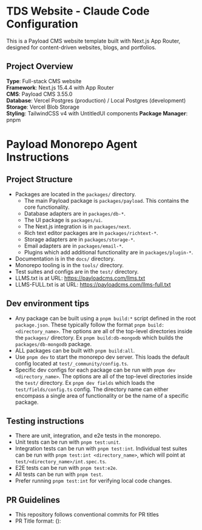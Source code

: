 # TDS Website - Claude Code Configuration

This is a Payload CMS website template built with Next.js App Router, designed for content-driven websites, blogs, and portfolios.

## Project Overview

**Type**: Full-stack CMS website  
**Framework**: Next.js 15.4.4 with App Router  
**CMS**: Payload CMS 3.55.0  
**Database**: Vercel Postgres (production) / Local Postgres (development)  
**Storage**: Vercel Blob Storage  
**Styling**: TailwindCSS v4 with UntitledUI components
**Package Manager**: pnpm  

# Payload Monorepo Agent Instructions

## Project Structure

- Packages are located in the `packages/` directory.
  - The main Payload package is `packages/payload`. This contains the core functionality.
  - Database adapters are in `packages/db-*`.
  - The UI package is `packages/ui`.
  - The Next.js integration is in `packages/next`.
  - Rich text editor packages are in `packages/richtext-*`.
  - Storage adapters are in `packages/storage-*`.
  - Email adapters are in `packages/email-*`.
  - Plugins which add additional functionality are in `packages/plugin-*`.
- Documentation is in the `docs/` directory.
- Monorepo tooling is in the `tools/` directory.
- Test suites and configs are in the `test/` directory.
- LLMS.txt is at URL: https://payloadcms.com/llms.txt
- LLMS-FULL.txt is at URL: https://payloadcms.com/llms-full.txt

## Dev environment tips

- Any package can be built using a `pnpm build:*` script defined in the root `package.json`. These typically follow the format `pnpm build:<directory_name>`. The options are all of the top-level directories inside the `packages/` directory. Ex `pnpm build:db-mongodb` which builds the `packages/db-mongodb` package.
- ALL packages can be built with `pnpm build:all`.
- Use `pnpm dev` to start the monorepo dev server. This loads the default config located at `test/_community/config.ts`.
- Specific dev configs for each package can be run with `pnpm dev <directory_name>`. The options are all of the top-level directories inside the `test/` directory. Ex `pnpm dev fields` which loads the `test/fields/config.ts` config. The directory name can either encompass a single area of functionality or be the name of a specific package.

## Testing instructions

- There are unit, integration, and e2e tests in the monorepo.
- Unit tests can be run with `pnpm test:unit`.
- Integration tests can be run with `pnpm test:int`. Individual test suites can be run with `pnpm test:int <directory_name>`, which will point at `test/<directory_name>/int.spec.ts`.
- E2E tests can be run with `pnpm test:e2e`.
- All tests can be run with `pnpm test`.
- Prefer running `pnpm test:int` for verifying local code changes.

## PR Guidelines

- This repository follows conventional commits for PR titles
- PR Title format: <type>(<scope>): <title>. Title must start with a lowercase letter.
- Valid types are build, chore, ci, docs, examples, feat, fix, perf, refactor, revert, style, templates, test
- Prefer `feat` for new features and `fix` for bug fixes.
- Valid scopes are the following regex patterns: cpa, db-\*, db-mongodb, db-postgres, db-vercel-postgres, db-sqlite, drizzle, email-\*, email-nodemailer, email-resend, eslint, graphql, live-preview, live-preview-react, next, payload-cloud, plugin-cloud, plugin-cloud-storage, plugin-form-builder, plugin-import-export, plugin-multi-tenant, plugin-nested-docs, plugin-redirects, plugin-search, plugin-sentry, plugin-seo, plugin-stripe, richtext-\*, richtext-lexical, richtext-slate, storage-\*, storage-azure, storage-gcs, storage-uploadthing, storage-vercel-blob, storage-s3, translations, ui, templates, examples(\/(\w|-)+)?, deps
- Scopes should be chosen based upon the package(s) being modified. If multiple packages are being modified, choose the most relevant one or no scope at all.
- Example PR titles:
  - `feat(db-mongodb): add support for transactions`
  - `feat(richtext-lexical): add options to hide block handles`
  - `fix(ui): json field type ignoring editorOptions`

## Commit Guidelines

- This repository follows conventional commits for commit messages
- The first commit of a branch should follow the PR title format: <type>(<scope>): <title>. Follow the same rules as PR titles.
- Subsequent commits should prefer `chore` commits without a scope unless a specific package is being modified.
- These will eventually be squashed into the first commit when merging the PR.

## Key Commands

```bash
# Development
pnpm dev                    # Start development server
pnpm build                  # Build for production  
pnpm start                  # Start production server
pnpm ci                     # Run migrations and build

# Code Quality
pnpm lint                   # Run ESLint
pnpm lint:fix              # Fix ESLint issues
pnpm generate:types        # Generate Payload types
pnpm generate:importmap    # Generate import map

# Testing
pnpm test                  # Run all tests
pnpm test:int             # Run integration tests (Vitest)
pnpm test:e2e             # Run end-to-end tests (Playwright)

# Database
pnpm payload migrate       # Run database migrations
pnpm payload migrate:create # Create new migration

# Docker (optional)
docker-compose up          # Start local Postgres database
```

## Project Structure

```
src/
├── app/                   # Next.js App Router pages
├── blocks/               # Reusable content blocks (CTA, Hero, etc.)
├── collections/          # Payload CMS collections
│   ├── Pages/           # Page collection with layout builder
│   ├── Posts/           # Blog posts with rich content
│   ├── Media/           # File uploads and media management
│   ├── Categories/      # Taxonomy for posts
│   └── Users/           # User authentication
├── components/          # React components
├── fields/              # Reusable Payload field configurations
├── heros/              # Hero section configurations
├── hooks/              # Payload hooks for data processing
├── utilities/          # Helper functions
├── Header/             # Header global configuration
├── Footer/             # Footer global configuration
├── access/             # Access control definitions
├── styles/             # Styling system
│   ├── theme.css       # UntitledUI theme with Tailwind v4 @theme block
│   ├── frontend.css    # Basic Tailwind v4 configuration
│   └── payloadStyles.css # Payload CMS admin styles
└── payload.config.ts   # Main Payload configuration
```

## 📄 Additional Documentation

### Styling System (Read These First)
- **[Style Guide Reference](/docs/STYLE_GUIDE.md)** - **⭐ START HERE** - Visual reference for typography, colors, spacing, and components. Complete guide to the Tailwind v4 + UUI design system architecture.
- **[Styling Best Practices](/docs/STYLING_BEST_PRACTICES.md)** - **🎯 ESSENTIAL** - How to maintain site-wide styling consistency. Explains the centralized system, semantic tokens, and patterns for components.
- **[Styles System Guide](/src/styles/README.md)** - Technical documentation for the styling system. Covers file structure, theme management, and customization workflows.
- **[Live Style Guide](/style-guide)** - Interactive page showing all typography, colors, buttons, and badges in action.

## 🚨 CRITICAL: Understanding the Styling System - MUST READ BEFORE ANY STYLE CHANGES

**⛔ CLAUDE CODE AGENTS: You MUST fully understand this system before making ANY styling changes. Guessing or making assumptions causes significant issues.**

### How This Styling System Works

This project uses **Tailwind v4 + UntitledUI** with a **CSS variable-based theme system**. Understanding these three layers is CRITICAL:

#### 1. CSS Variables in `theme.css` (Foundation Layer)
- All colors, typography, spacing defined as CSS variables in `@theme` block
- Variables automatically change values in dark mode (`.dark-mode` selector)
- Example:
  ```css
  /* Light mode */
  --color-bg-brand-solid: var(--color-brand-500);  /* Dark blue */

  /* Dark mode (inside .dark-mode selector) */
  --color-bg-brand-solid: var(--color-white);      /* White */
  ```

#### 2. Tailwind Classes (Mapping Layer)
- Tailwind classes map to CSS variables
- Classes like `bg-brand-solid` reference `var(--color-bg-brand-solid)`
- The CSS variable changes in dark mode, so the class automatically adapts
- **NEVER** invent custom class names like `text-primary-inverted` - they don't exist!

#### 3. Dark Mode Overrides (Component Layer)
- Use `dark:` prefix for component-specific overrides
- Example: `text-white dark:text-brand-500`
- Only needed when the CSS variable approach doesn't cover your use case

### ✅ CORRECT Approach to Styling Changes

**Step 1: Check if CSS variables exist**
```bash
# Search theme.css for the variable
grep "color-brand-solid" src/styles/theme.css
```

**Step 2: Update CSS variables in theme.css (if needed)**
```css
/* Light mode */
--color-brand-solid: var(--color-brand-500);

/* Dark mode (inside .dark-mode { ... } block) */
--color-brand-solid: var(--color-white);
```

**Step 3: Use Tailwind classes that map to those variables**
```tsx
// CORRECT - Uses CSS variables that change in dark mode
<button className="bg-brand-solid text-white dark:text-brand-500">
  Button
</button>
```

### ❌ INCORRECT Approaches (DO NOT DO THIS)

**❌ Don't invent class names:**
```tsx
// WRONG - text-primary-inverted doesn't exist
<button className="text-primary-inverted">
```

**❌ Don't use arbitrary values without checking theme:**
```tsx
// WRONG - Bypasses the theme system
<button className="bg-[#031A43] text-[#ffffff]">
```

**❌ Don't add CSS variables outside the @theme block:**
```css
/* WRONG - CSS variables must be in @theme block or .dark-mode selector */
.my-component {
  --my-custom-color: blue;
}
```

**❌ Don't guess - READ the documentation first:**
- `/docs/STYLE_GUIDE.md` - Shows ALL available classes
- `/docs/STYLING_BEST_PRACTICES.md` - Shows HOW to use them
- `/src/styles/theme.css` - Shows the actual CSS variables

### 🔍 How to Find the Right Class/Variable

**Question: "I need white text on a dark blue button that inverts in dark mode"**

1. **Check Style Guide:** `/docs/STYLE_GUIDE.md`
   - Look for text color section
   - Look for button examples

2. **Search theme.css:**
   ```bash
   grep "text.*brand" src/styles/theme.css
   grep "color-fg" src/styles/theme.css
   ```

3. **Check existing components:**
   ```bash
   # See how other buttons handle this
   grep -r "text-white" src/components/uui/
   ```

4. **Ask the user if uncertain:**
   - "I see these options in theme.css: [list]. Which should I use?"
   - Better to ask than to guess wrong!

### 🎯 Real Example: Primary Button Styling

**Requirement:** Dark blue button with white text (light mode), white button with dark blue text (dark mode)

**Step 1: Update CSS variables in theme.css**
```css
/* Light mode defaults (lines 143-144) */
--color-brand-solid: var(--color-brand-500);        /* Dark blue */
--color-brand-solid_hover: var(--color-brand-900);  /* Darker blue */

/* Dark mode overrides (inside .dark-mode block, lines 1251-1260) */
--color-bg-brand-solid: var(--color-white);         /* White background */
--color-bg-brand-solid_hover: var(--color-brand-50); /* Light blue hover */
```

**Step 2: Update button component**
```tsx
// src/components/uui/base/buttons/button.tsx
colors: {
  primary: {
    root: [
      "bg-brand-solid text-white dark:text-brand-500",
      "hover:bg-brand-solid_hover",
      "*:data-icon:text-white dark:*:data-icon:text-brand-500",
    ].join(" "),
  },
}
```

**Why this works:**
- `bg-brand-solid` → references CSS variable that changes in dark mode
- `text-white` → white in light mode
- `dark:text-brand-500` → dark blue in dark mode (explicit override)
- Icons use the same pattern with `*:data-icon:` selector

### 📋 Before Making Style Changes - Checklist

- [ ] Read `/docs/STYLE_GUIDE.md` to understand available classes
- [ ] Read `/docs/STYLING_BEST_PRACTICES.md` to understand patterns
- [ ] Search `theme.css` for relevant CSS variables
- [ ] Check existing components for similar patterns
- [ ] Test changes in both light AND dark modes
- [ ] Clear cache: `rm -rf .next && pnpm dev`
- [ ] Verify on `/style-guide` page

### 🚨 Key Takeaway

**The theme system is NOT magic - it's CSS variables + Tailwind mappings + dark mode overrides.**

If you don't understand how these three pieces work together, **STOP and read the documentation** before making changes. Guessing causes broken styles, wasted time, and user frustration.

## 🎨 Button System - Important Configuration Details

### Current Button Variants (Simplified)

**Available Colors:**
- `color="primary"` - **Brand button** (dark blue #031A43 in light mode, white in dark mode)
- `color="accent"` - **Accent button** (light blue #1689FF in both modes)
- `color="secondary"` - Secondary button (system colors)
- `color="tertiary"` - Tertiary button (minimal styling)
- `color="link"` - Link button (brand-colored text with underline)
- Destructive variants: `primary-destructive`, `secondary-destructive`, `tertiary-destructive`, `link-destructive`

**Key Design Decisions:**
1. **Removed `link-gray` variant** - Simplified to one link variant (`link`) that uses brand colors
2. **Primary renamed to "Brand" in UI** - More accurate naming, though code still uses `color="primary"`
3. **Flat design** - No shadows, rings, or gradients on primary/accent buttons
4. **Hover scale animation** - All buttons scale to 105% on hover (`hover:scale-105`) with 100ms transition

### Button Color Configuration

**Critical CSS Variables (in `theme.css`):**

```css
/* Light Mode (base @theme block, lines 789-798, 814-815) */
--color-bg-brand-solid: var(--color-brand-500);     /* #031A43 dark blue */
--color-bg-brand-solid_hover: var(--color-brand-700); /* Darker on hover */
--color-bg-accent-solid: var(--color-accent-500);   /* #1689FF light blue */
--color-bg-accent-solid_hover: var(--color-accent-600); /* Darker on hover */

/* Dark Mode (.dark-mode block, lines 1251-1260, 1276-1277) */
--color-bg-brand-solid: var(--color-white);         /* White background */
--color-bg-brand-solid_hover: var(--color-brand-100); /* Light blue tint on hover */
--color-bg-accent-solid: var(--color-accent-500);   /* Same as light mode */
--color-bg-accent-solid_hover: var(--color-accent-600); /* Same as light mode */
```

**IMPORTANT:** Always use the 500 (non-tinted) colors as base:
- Brand button base: `brand-500` (#031A43)
- Accent button base: `accent-500` (#1689FF)
- Hover states use lighter (100) or darker (600-700) shades

### Button Component Structure

**File:** `src/components/uui/base/buttons/button.tsx`

**Key Implementation Details:**
1. **Text color handling:**
   - Primary button uses `text-white` in light mode, `dark:text-brand-500` in dark mode
   - Icons follow same pattern: `*:data-icon:text-white dark:*:data-icon:text-brand-500`

2. **Link-type detection:**
   ```tsx
   const isLinkType = ["link", "link-destructive"].includes(color);
   ```
   Link buttons have no padding and use underline effects

3. **Hover animation:**
   - Applied at root level: `hover:scale-105` (line 13)
   - Smooth 100ms transition with `ease-linear`
   - Scales entire button content (text + icons + spacing together)

### Icon Integration

**Icons from `@untitledui/icons`:**
```tsx
import { ArrowRight } from "@untitledui/icons/ArrowRight";
import { Download01 as Download } from "@untitledui/icons/Download01";
import { Plus } from "@untitledui/icons/Plus";
```

**Usage patterns:**
```tsx
// Leading icon
<Button color="primary" iconLeading={Plus}>Create New</Button>

// Trailing icon
<Button color="primary" iconTrailing={ArrowRight}>Continue</Button>

// Icon only (with aria-label)
<Button color="primary" iconLeading={Plus} aria-label="Add" />
```

**IMPORTANT:** Icons must be passed as props (`iconLeading`/`iconTrailing`), NOT as children. Passing icons as children breaks layout.

### Testing Location

**Style Guide Page:** `/style-guide`
- Shows all button variants in one place
- Includes theme toggle for light/dark mode testing
- Demonstrates buttons with icons, sizes, and colors

### Common Mistakes to Avoid

❌ **Don't:** Use `color="brand"` in code
✅ **Do:** Use `color="primary"` (only the UI label says "Brand")

❌ **Don't:** Pass icons as children: `<Button><Icon /></Button>`
✅ **Do:** Pass icons as props: `<Button iconLeading={Icon} />`

❌ **Don't:** Use brand-600 or accent-600 as base colors
✅ **Do:** Always use 500 colors as base (brand-500, accent-500)

❌ **Don't:** Modify button component styles without updating theme.css CSS variables
✅ **Do:** Update CSS variables in theme.css first, then button component classes reference those variables

### Database & Deployment
- **[Database Preview Strategy](/docs/DATABASE_PREVIEW_STRATEGY.md)** - **⭐ CRITICAL** - Three-tier database setup with Neon branching for safe migration testing. Explains preview database workflow, migration best practices, and production protection.

### Other Guides
- **[Image Optimization Guide](/docs/IMAGES.md)** - Complete guide for handling images in this project, including the OptimizedImage component, Payload Media integration, and performance best practices.
- **[Row Labels Guide](/docs/ROW_LABELS.md)** - Complete guide for implementing row labels in array fields to improve admin UX. Includes when to use row labels, implementation patterns, and code examples.
- **[Blog Implementation Guide](/docs/BLOG_IMPLEMENTATION.md)** - Comprehensive guide for implementing and maintaining the blog/posts system with UUI components, category filtering, and Next.js 15 patterns.
- **[TypeScript Patterns](/docs/TYPESCRIPT_PATTERNS.md)** - TypeScript best practices, common patterns, and solutions for Payload CMS, Next.js 15, and UUI components.
- **[Next.js 15 Filtering Fix](/docs/NEXT_JS_15_FILTERING_FIX.md)** - Critical fix for server-side URL parameter extraction in Next.js 15. Resolves issues with category filtering, searchParams extraction, and force-static compatibility.
- **[UUI Components Reference](/docs/UUI_COMPONENTS_REFERENCE.md)** - Reference guide for UntitledUI component usage, types, and integration patterns.

## Collections

### Pages (`/admin/collections/pages`)
- Layout builder with blocks (Hero, Content, Media, CTA, Archive, Form)
- Draft/publish workflow with live preview
- SEO metadata with automatic generation
- Slug management with auto-generation

### Posts (`/admin/collections/posts`)
- Rich text editor with Lexical
- Author relationships and categories
- Hero images and related posts
- Draft/publish with scheduled publishing
- SEO optimization

### Media (`/admin/collections/media`)
- Image uploads with automatic resizing
- Focal point selection
- Vercel Blob Storage integration
- Multiple format support

### Categories (`/admin/collections/categories`)
- Nested taxonomy for organizing posts
- Used for content filtering and organization

### Users (`/admin/collections/users`)
- Authentication and admin access
- Author profiles for blog posts

## 🚨 CRITICAL: UntitledUI Integration & Theme System

**This project uses UntitledUI components with a custom theme system. DO NOT modify this setup without understanding the dependencies.**

### Theme Architecture

The styling system is built on **Tailwind CSS v4** with a complete UntitledUI theme integration:

```
src/app/(frontend)/
└── globals.css           # Main CSS entry point with plugins

src/styles/
├── theme.css            # 🚨 CRITICAL: Complete UUI theme with @theme block
├── frontend.css         # Basic Tailwind v4 variables (DO NOT MODIFY)
└── payloadStyles.css    # Payload admin styles
```

### 🚨 CRITICAL Rules for Theme Management

#### ❌ NEVER:
- Modify `frontend.css` - it contains essential Tailwind v4 base configuration
- Create custom CSS files in `/src/styles/` - use the existing theme system
- Override UUI component styles directly - work through CSS variables
- Remove or modify imports in `globals.css`
- Change the `@theme` block structure in `theme.css`

#### ✅ ALWAYS:
- Modify brand colors in `theme.css` in the designated brand color section
- Add new CSS variables to the `@theme` block in `theme.css`
- Import UUI components from `/src/components/uui/`
- Use UUI's component structure without modification
- Test changes with `rm -rf .next && pnpm dev` after theme modifications

### Brand Color Integration

**Current Brand Color**: #1689FF (Blue)

Brand colors are defined in `src/styles/theme.css` lines 124-139:

```css
@theme {
  /* Brand colors - using #1689FF */
  --color-brand-25: rgb(247 251 255);    /* Lightest */
  --color-brand-50: rgb(239 246 255);
  /* ... color scale ... */
  --color-brand-500: rgb(22 137 255);    /* Main brand color #1689FF */
  --color-brand-600: rgb(20 123 230);    /* Hover state */
  /* ... darker shades ... */
  --color-brand-950: rgb(11 66 122);     /* Darkest */

  /* UUI Button Integration */
  --color-brand-solid: var(--color-brand-500);
  --color-brand-solid_hover: var(--color-brand-600);
}
```

**To Change Brand Color:**
1. Update the RGB values in the brand color scale
2. Ensure `--color-brand-solid` points to the correct main color
3. Test all UUI components after changes

### UntitledUI Component Usage

**Components Location**: `/src/components/uui/`

**Available Components**:
- `Button` - Primary component with brand color integration
- Additional UUI components as needed

**Usage Example**:
```tsx
import { Button } from '@/components/uui/button'

// Primary button (uses brand blue background, white text)
<Button color="primary">Click me</Button>

// Secondary button (uses system colors)
<Button color="secondary">Secondary</Button>
```

### Required Dependencies

**DO NOT REMOVE these packages**:
```json
{
  "@untitledui/icons": "latest",
  "next-themes": "latest",
  "react-aria-components": "^1.12.2",
  "tailwind-merge": "^2.3.0",
  "tailwindcss-animate": "^1.0.7",
  "tailwindcss-react-aria-components": "^2.0.1"
}
```

### CSS Import Structure

**Critical Import Order** in `globals.css`:
```css
@import "tailwindcss";
@import "../../styles/theme.css";        /* UUI theme with @theme block */

@plugin "tailwindcss-animate";
@plugin "tailwindcss-react-aria-components";

@custom-variant dark (&:where(.dark-mode, .dark-mode *));
/* ... additional UUI utilities ... */
```

### Troubleshooting

**If buttons/components don't show brand colors:**
1. Check `--color-brand-solid` is defined in `theme.css`
2. Verify `globals.css` imports `../../styles/theme.css` correctly
3. Clear Next.js cache: `rm -rf .next && pnpm dev`
4. Check browser developer tools for missing CSS variables

**If site fails to load:**
1. Check for duplicate metadata exports in `layout.tsx`
2. Verify all imports in `globals.css` point to correct paths
3. Ensure no CSS syntax errors in `theme.css`

### Block Development with UUI

When creating new blocks that use UUI components:

1. **Import from UUI components**:
   ```tsx
   import { Button } from '@/components/uui/button'
   ```

2. **Use standard UUI props** - don't override styling:
   ```tsx
   <Button color="primary" size="lg">
     {buttonText}
   </Button>
   ```

3. **Test with both light and dark themes** if theme switching is implemented

### Development Workflow

**When adding new UUI components:**
1. Copy component from UntitledUI docs
2. Place in `/src/components/uui/`
3. Verify it uses existing CSS variables from `theme.css`
4. Test brand color integration works automatically

**When modifying colors:**
1. Only edit the brand color section in `theme.css`
2. Maintain the RGB format: `rgb(22 137 255)`
3. Test all components after changes
4. Clear cache if changes don't appear

## 🚨 CRITICAL: Database Migration Process - ABSOLUTE RULES

**⛔ CLAUDE CODE AGENTS: READ THIS CAREFULLY - VIOLATION OF THESE RULES CAUSES CRITICAL DATABASE CORRUPTION ⛔**

### 🚫 NEVER - UNDER ANY CIRCUMSTANCES:

1. **❌ NEVER run `pnpm payload migrate` in development** - This command is ONLY for production deployments
2. **❌ NEVER run `pnpm payload migrate:create` manually** - Only used when explicitly preparing for production deployment
3. **❌ NEVER run `pnpm payload migrate:down`** - Rolling back migrations in dev causes corruption
4. **❌ NEVER run `pnpm payload migrate:status`** - Checking migration status implies you might run migrations (don't)
5. **❌ NEVER attempt to "fix" database schema errors by running migrations**
6. **❌ NEVER assume migrations are the solution to build errors**
7. **❌ NEVER use external database tools (pgAdmin, DataGrip, raw SQL) for schema changes**

### ✅ ALWAYS - REQUIRED BEHAVIOR:

1. **✅ ALWAYS let Payload's dev mode auto-sync schema changes** - This is automatic, requires zero manual intervention
2. **✅ ALWAYS start dev server (`pnpm dev`) when schema is out of sync** - Dev mode detects and fixes schema automatically
3. **✅ ALWAYS wait for dev server to complete auto-sync before testing builds**
4. **✅ ALWAYS ask the user before touching ANY migration command**

### 🔴 CRITICAL ERROR RECOGNITION:

**If you see these error patterns during `pnpm build`:**
- ❌ "column [name] does not exist"
- ❌ "relation [name] does not exist"
- ❌ "type [name] does not exist"
- ❌ "Failed query: select..."

**THE CORRECT RESPONSE IS:**
1. ✅ Start dev server: `pnpm dev`
2. ✅ Wait for Payload to auto-sync schema (watch console output)
3. ✅ Stop dev server
4. ✅ Try build again
5. ✅ **NEVER** run migration commands

**THE INCORRECT RESPONSE IS:**
1. ❌ Run `pnpm payload migrate`
2. ❌ Run `pnpm payload migrate:create`
3. ❌ Check migration status
4. ❌ Attempt to manually fix database

### 🎯 Development Workflow (MANDATORY):

**Development Environment (LOCAL):**
```bash
# 1. Make schema changes in code (collections, fields, etc.)
# 2. Start dev server - Payload auto-syncs schema automatically
pnpm dev

# 3. Payload detects changes and applies them automatically
# NO MANUAL INTERVENTION REQUIRED

# 4. Build to verify everything works
pnpm build

# IF BUILD FAILS WITH SCHEMA ERRORS:
# - Start dev server again (pnpm dev)
# - Let it complete auto-sync
# - Try build again
# DO NOT RUN MIGRATIONS
```

### 📋 EXACT MANUAL PROCESS FOR PRODUCTION DEPLOYMENT

**⚠️ IMPORTANT: This section is for the USER to follow manually, NOT for AI agents to execute**

#### Phase 1: Local Development (Your Daily Work)
```bash
# 1. Make your code changes (collections, fields, etc.)

# 2. Start dev server - it auto-syncs schema
pnpm dev
# Watch console: "✓ Schema synchronized with database"

# 3. Test your changes locally
# Everything works? Great! Dev database is auto-synced

# 4. Build to verify
pnpm build
# Should succeed if dev server synced properly
```

#### Phase 2: Preparing for Production Deployment (Manual Process)
```bash
# 1. STOP dev server completely (Ctrl+C)

# 2. Create migration for production
pnpm payload migrate:create

# 3. You'll see a prompt:
# "Name this migration (optional):"
# Enter a descriptive name like: "add_blog_categories"
# Or just press Enter for timestamp-based name

# 4. Check what was created
ls src/migrations/
# You'll see new files:
# - 20251004_XXXXXX_your_name.ts (migration code)
# - 20251004_XXXXXX_your_name.json (migration metadata)

# 5. Review the migration file
# Open the .ts file and check it captured your changes

# 6. Commit BOTH migration files
git add src/migrations/
git commit -m "feat: add migration for [your changes]"

# 7. Push to your branch
git push origin your-branch
```

#### Phase 3: Vercel Deployment (Automatic)
```bash
# When you push to GitHub, Vercel automatically runs:
# (from package.json "ci" script)
payload migrate && pnpm build

# This:
# 1. Applies your new migration to production database
# 2. Updates the schema
# 3. Builds the application
```

### 🛠️ TROUBLESHOOTING COMMON ISSUES

#### Problem: "Column does not exist" in local build
```bash
# Solution:
pnpm dev          # Start dev server
# Wait 5-10 seconds for auto-sync
# Ctrl+C to stop
pnpm build       # Try build again
```

#### Problem: Forgot to create migration before deploying
```bash
# You'll see in Vercel logs:
# "Error: column xyz does not exist"

# Fix:
pnpm payload migrate:create  # Create migration locally
git add src/migrations/
git commit -m "fix: add missing migration"
git push                     # Redeploy
```

#### Problem: Migration failed in production
```bash
# Check Vercel function logs for error
# Common fixes:
# 1. If data transformation issue: Edit migration file
# 2. If timeout: Split into smaller migrations
# 3. If critical: May need database backup restore
```

### 🚨 WHEN DATABASE IS CORRUPTED (Due to Incorrect Migration Usage):

**If you have already run migrations in development and database is corrupted:**

1. **STOP** - Do not run any more migration commands
2. **ASK USER** - Explain situation: "I incorrectly ran migrations in development. Database may be corrupted. Options are:
   - Option A: `migrate:fresh` (DELETES ALL DATA, clean slate)
   - Option B: Restore from backup if available"
3. **WAIT FOR USER DECISION** - Do not proceed without explicit permission
4. **NEVER** attempt to "fix" by running more migrations

### 🎓 WHY THESE RULES EXIST:

- **Dev mode uses "push" strategy**: Payload automatically syncs schema changes to database
- **Production uses "migrate" strategy**: Explicit migrations track and apply changes safely
- **Mixing strategies causes corruption**: Database gets stuck between auto-sync and migration tracking
- **Recovery is destructive**: Once corrupted, only option is to drop database or restore backup

### 📋 Migration Commands Reference (PRODUCTION ONLY):

```bash
# ⚠️ ALL OF THESE ARE PRODUCTION-ONLY COMMANDS
# DO NOT USE IN DEVELOPMENT UNLESS USER EXPLICITLY REQUESTS

pnpm payload migrate:create    # Create new migration (production prep only)
pnpm payload migrate          # Run pending migrations (production only)
pnpm payload migrate:status   # Check migration status (production only)
pnpm payload migrate:down     # Rollback last migration (production only)
pnpm payload migrate:refresh  # Rollback and re-run (production only)
pnpm payload migrate:reset    # Rollback all migrations (DESTRUCTIVE)
pnpm payload migrate:fresh    # Drop and recreate schema (DESTRUCTIVE)
```

### ⚠️ SUMMARY FOR CLAUDE CODE AGENTS:

**Your job when you see build errors with "column does not exist":**
1. Recognize this as schema out of sync
2. Start dev server to auto-sync schema
3. Wait for sync to complete
4. Try build again
5. **DO NOT TOUCH MIGRATION COMMANDS**

**Your job is NOT:**
1. ❌ To run migrations
2. ❌ To "fix" the database
3. ❌ To check migration status
4. ❌ To create migrations (unless preparing for production deployment)
5. ❌ To assume migrations are needed

### 🔥 CRITICAL LESSON LEARNED: Environment File Management

**Problem:** Local `pnpm build` was using `.env.production` instead of `.env`, causing builds to connect to remote database instead of local Docker database.

**Key Insights:**
1. **Next.js automatically loads `.env.production` during `next build`** - This is default Next.js behavior
2. **`.env.production` should NOT be committed to the repository** - It contains production database credentials
3. **Local builds should use local database** - Development and builds should use the same database (local Docker)
4. **Production env vars belong on Vercel** - Set them in Vercel dashboard, not in committed files

**Solution:**
- ✅ Remove `.env.production` from the repository
- ✅ Add `.env.production` to `.gitignore`
- ✅ Set production environment variables in Vercel dashboard
- ✅ Local development and builds use `.env` with local Docker database

**Environment Variable Priority (Next.js):**
1. `.env.production.local` (highest priority for production builds, gitignored)
2. `.env.production` (should NOT be committed)
3. `.env.local` (gitignored)
4. `.env` (can be committed for local development defaults)

### 🎯 CRITICAL LESSON: Schema Changes Require Migrations for Production

**Problem:** After adding new fields (`buttonIcon`, `iconPos`) to the `link` field configuration, local database was auto-synced but production/preview deployments failed.

**Key Insights:**
1. **Dev mode auto-syncs schema silently** - No prompts shown locally, columns added automatically
2. **Production uses migrations** - Preview/production deployments run `payload migrate`, not auto-sync
3. **Schema changes after last migration are invisible to production** - If you add fields without creating a migration, production won't have them

**Required Workflow for Schema Changes:**
1. Make schema changes in code (add fields, change types, etc.)
2. Dev server auto-syncs to local database automatically
3. **BEFORE deploying to preview/production:**
   ```bash
   pnpm payload migrate:create
   ```
4. Review the generated migration file
5. Commit and push the migration
6. Vercel will run the migration during deployment

**Warning Signs You Forgot to Create a Migration:**
- ✅ Local build works fine
- ❌ Preview/production deployment fails with "column does not exist"
- ❌ Error mentions columns that you recently added to your code

**Solution:**
- Always run `pnpm payload migrate:create` before deploying schema changes to preview/production
- The migration captures all schema differences between code and last migration
- Commit the migration files (both `.ts` and `.json`) to git

## 🚨 CRITICAL: Payload CMS draftMode() Fix for Next.js 15+

**This is a recurring, breaking issue that MUST be fixed when upgrading Next.js or encountering preview errors.**

### Error Symptoms:
```
Error: `draftMode` was called outside a request scope
GET /next/preview?slug=... 500 in XXXms
Failed to create URL object from URL: , falling back to http://localhost
```

### Root Cause:
Next.js 15.4+ requires `NextRequest` type for proper request context tracking with `draftMode()`. Using custom request types breaks the context.

### ✅ CRITICAL FIX - Preview Route Implementation:

**File:** `/src/app/(frontend)/next/preview/route.ts`

**⚠️ This implementation is copied directly from the official Payload CMS website template.**

```typescript
import type { CollectionSlug, PayloadRequest } from 'payload'
import { getPayload } from 'payload'

import { draftMode } from 'next/headers'
import { redirect } from 'next/navigation'
import { NextRequest } from 'next/server'

import configPromise from '@payload-config'

export async function GET(req: NextRequest): Promise<Response> {
  const payload = await getPayload({ config: configPromise })

  const { searchParams } = new URL(req.url)

  const path = searchParams.get('path')
  const collection = searchParams.get('collection') as CollectionSlug
  const slug = searchParams.get('slug')
  const previewSecret = searchParams.get('previewSecret')

  if (previewSecret !== process.env.PREVIEW_SECRET) {
    return new Response('You are not allowed to preview this page', { status: 403 })
  }

  if (!path || !collection || !slug) {
    return new Response('Insufficient search params', { status: 404 })
  }

  if (!path.startsWith('/')) {
    return new Response('This endpoint can only be used for relative previews', { status: 500 })
  }

  let user

  try {
    user = await payload.auth({
      req: req as unknown as PayloadRequest,
      headers: req.headers,
    })
  } catch (error) {
    payload.logger.error({ err: error }, 'Error verifying token for live preview')
    return new Response('You are not allowed to preview this page', { status: 403 })
  }

  const draft = await draftMode()

  if (!user) {
    draft.disable()
    return new Response('You are not allowed to preview this page', { status: 403 })
  }

  // You can add additional checks here to see if the user is allowed to preview this page

  draft.enable()

  redirect(path)
}
```

### ⚠️ Critical Implementation Notes:

1. **Request Type:** 🚨 **MUST use `NextRequest` from `next/server`**. This is the ONLY correct type for Next.js 15.4+. Custom request types break `draftMode()`.
2. **Import Required:** `import { NextRequest } from 'next/server'` is mandatory
3. **draftMode() Position:** Can be called after `getPayload()` and `payload.auth()` - timing doesn't matter as long as `NextRequest` is used
4. **Error Handling:** Always include try/catch for auth calls
5. **Response Format:** Use proper Response objects, not NextResponse

### ❌ Common Mistakes That Break Preview:

```typescript
// WRONG - Custom request type breaks draftMode() context
export async function GET(
  req: {
    cookies: { get: (name: string) => { value: string } }
  } & Request,
): Promise<Response>

// WRONG - Missing NextRequest import
// Using Request or custom types instead

// WRONG - Missing await on draftMode()
const draft = draftMode() // Missing await

// ✅ CORRECT - Use NextRequest
import { NextRequest } from 'next/server'
export async function GET(req: NextRequest): Promise<Response> {
  // ... implementation
  const draft = await draftMode()
}
```

### 🔧 Troubleshooting Steps:

1. **Verify NextRequest Import:** Ensure `import { NextRequest } from 'next/server'` is present
2. **Check Function Signature:** Must use `export async function GET(req: NextRequest): Promise<Response>`
3. **Clear Build Cache:** `rm -rf .next && pnpm dev`
4. **Check Environment Variables:** Ensure `PREVIEW_SECRET` is set
5. **Test Preview URL:** Should return 200, not 500
6. **Check Server Logs:** No "draftMode called outside request scope" errors

### 🎯 Success Indicators:

- ✅ Preview routes return 200 status
- ✅ No draftMode context errors in server logs
- ✅ Admin panel live preview works correctly
- ✅ Draft content displays properly in preview mode

### 📋 Required Files for Preview System:

- `/src/app/(frontend)/next/preview/route.ts` - Main preview route (FIXED ABOVE)
- `/src/utilities/generatePreviewPath.ts` - Preview URL generation
- `/src/collections/Pages/index.ts` - Collection preview configuration

### 📖 Reference:

This implementation is taken directly from the official Payload CMS website template:
- **Source:** https://github.com/payloadcms/payload/blob/main/templates/website/src/app/(frontend)/next/preview/route.ts
- **Tested with:** Next.js 15.4.4, Payload CMS 3.55.0, Node.js 18+

### ⚠️ Why This Issue Keeps Recurring:

The issue recurs because the "fix" with custom request types appears in outdated documentation and seems logical, but actually breaks Next.js 15.4+ context tracking. **Always use the official Payload template implementation** rather than custom request types.

**Key Insight:** The problem is NOT the timing of `draftMode()` calls - it's the request type. `NextRequest` is required for proper context tracking.

## Environment Configuration

Required environment variables:
```bash
POSTGRES_URL=              # Database connection string
PAYLOAD_SECRET=            # JWT token encryption
NEXT_PUBLIC_SERVER_URL=    # Public URL (no trailing slash)
CRON_SECRET=              # Vercel cron authentication
PREVIEW_SECRET=           # Draft preview security
BLOB_READ_WRITE_TOKEN=    # Vercel Blob Storage token
```

## Features

- **Layout Builder**: Drag-and-drop page construction
- **Live Preview**: Real-time content preview while editing
- **Draft Workflow**: Publish/unpublish with scheduling
- **SEO Plugin**: Automated meta tags and Open Graph
- **Search Plugin**: Built-in search functionality
- **Redirects Plugin**: URL redirect management
- **Form Builder**: Dynamic form creation
- **Admin Bar**: Frontend editing toolbar
- **Responsive Design**: Mobile-first with breakpoint preview
- **UntitledUI Integration**: Complete design system with brand color theming
- **Tailwind v4**: Modern CSS-in-CSS approach with @theme configuration
- **OptimizedImage Component**: Intelligent image optimization with automatic Payload Media integration and Next.js Image optimization for external assets

## Deployment

**Vercel**: Pre-configured for one-click deployment with Neon Postgres and Vercel Blob Storage
**Database Migrations**: Required for production deployments
**Build Process**: Includes sitemap generation and type checking

## Testing

- **Integration Tests**: Vitest with jsdom for component testing
- **E2E Tests**: Playwright for full application testing
- **Development Server**: Automatic test server startup

## Development Notes

- Uses TypeScript with strict type checking
- Payload types auto-generated to `src/payload-types.ts`
- ESLint configuration with Next.js rules
- Prettier for code formatting
- Sharp for image processing
- Cross-platform compatibility with cross-env
- **UntitledUI Components**: All UI components use react-aria-components for accessibility
- **Theme System**: CSS variables defined in `@theme` block for consistent theming
- **Brand Integration**: #1689FF blue color integrated throughout UUI component system
- **🚨 CRITICAL - Image Handling**: Always use `OptimizedImage` component instead of `<img>` tags. See `/docs/IMAGES.md` for complete guidelines. External image domains must be added to `next.config.js`.
- **🚨 CRITICAL - Row Labels**: ALWAYS implement row labels for array fields with identifiable content (navigation items, social links, etc.). See `/docs/ROW_LABELS.md` for complete guidelines. This improves admin UX by showing meaningful labels when arrays are collapsed.
- **🚨 CRITICAL - Blog/Posts System**: Use proper TypeScript patterns for blog implementation. Always use `categories` array (not `category` object), import `Where` type from Payload, and follow Next.js 15 searchParams patterns. See `/docs/BLOG_IMPLEMENTATION.md` and `/docs/TYPESCRIPT_PATTERNS.md`.
- **🚨 CRITICAL - Next.js 15 Compatibility**: Never use `export const dynamic = 'force-static'` with URL parameters. Always use `props.searchParams` pattern instead of destructuring. See `/docs/NEXT_JS_15_FILTERING_FIX.md` for complete fix.

## Content Management

Access the admin panel at `/admin` after starting the development server. The CMS provides:
- Visual layout building for pages
- Rich text editing for posts
- Media library management
- User and permission management
- Content scheduling and workflow
- SEO optimization tools

## Local Development with Docker

Optional Docker setup for local Postgres:
1. Update `POSTGRES_URL` to `postgres://postgres@localhost:54320/<dbname>`
2. Update `docker-compose.yml` POSTGRES_DB to match dbname
3. Run `docker-compose up -d`